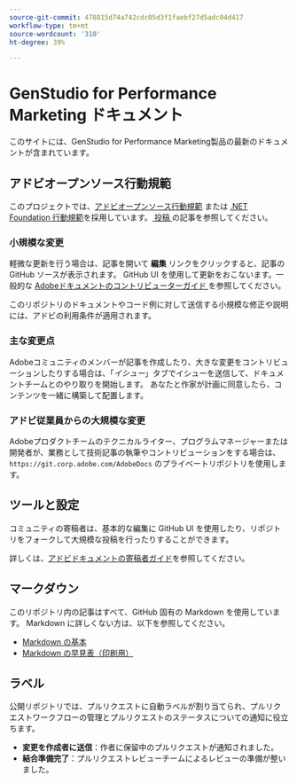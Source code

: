 ```yaml
---
source-git-commit: 478815d74a742cdc05d3f1faebf27d5adc04d417
workflow-type: tm+mt
source-wordcount: '310'
ht-degree: 39%

---
```

# GenStudio for Performance Marketing ドキュメント

このサイトには、GenStudio for Performance Marketing製品の最新のドキュメントが含まれています。

## アドビオープンソース行動規範

このプロジェクトでは、[アドビオープンソース行動規範](code-of-conduct.md) または [.NET Foundation 行動規範](https://dotnetfoundation.org/about/policies/code-of-conduct)を採用しています。[ 投稿 ](contributing.md) の記事を参照してください。

### 小規模な変更

軽微な更新を行う場合は、記事を開いて **編集** リンクをクリックすると、記事の GitHub ソースが表示されます。 GitHub UI を使用して更新をおこないます。一般的な [Adobeドキュメントのコントリビューターガイド ](https://experienceleague.adobe.com/ja/docs/contributor/contributor-guide/introduction) を参照してください。

このリポジトリのドキュメントやコード例に対して送信する小規模な修正や説明には、アドビの利用条件が適用されます。

### 主な変更点

Adobeコミュニティのメンバーが記事を作成したり、大きな変更をコントリビューションしたりする場合は、「_イシュー_」タブでイシューを送信して、ドキュメントチームとのやり取りを開始します。 あなたと作家が計画に同意したら、コンテンツを一緒に構築して配置します。

### アドビ従業員からの大規模な変更

Adobeプロダクトチームのテクニカルライター、プログラムマネージャーまたは開発者が、業務として技術記事の執筆やコントリビューションをする場合は、`https://git.corp.adobe.com/AdobeDocs` のプライベートリポジトリを使用します。

## ツールと設定

コミュニティの寄稿者は、基本的な編集に GitHub UI を使用したり、リポジトリをフォークして大規模な投稿を行ったりすることができます。

詳しくは、[アドビドキュメントの寄稿者ガイド](https://experienceleague.adobe.com/ja/docs/contributor/contributor-guide/introduction)を参照してください。

## マークダウン

このリポジトリ内の記事はすべて、GitHub 固有の Markdown を使用しています。 Markdown に詳しくない方は、以下を参照してください。

- [Markdown の基本](https://docs.github.com/ja/get-started/writing-on-github/getting-started-with-writing-and-formatting-on-github/basic-writing-and-formatting-syntax)
- [Markdown の早見表（印刷用）](https://docs.github.com/en/get-started/getting-started-with-git/git-cheatsheet)

## ラベル

公開リポジトリでは、プルリクエストに自動ラベルが割り当てられ、プルリクエストワークフローの管理とプルリクエストのステータスについての通知に役立ちます。

- **変更を作成者に送信**：作者に保留中のプルリクエストが通知されました。
- **結合準備完了**：プルリクエストレビューチームによるレビューの準備が整いました。
